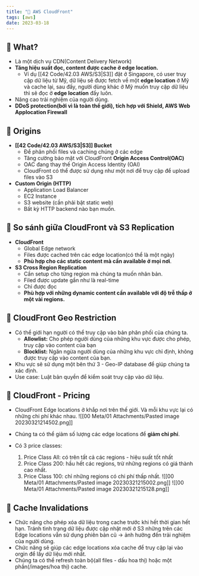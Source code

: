 ```yaml
---
title: "🌱 AWS CloudFront"
tags: [aws]
date: 2023-03-18
---
```


## 🌿 What?
- Là một dịch vụ CDN(Content Delivery Network)
- **Tăng hiệu suất đọc, content được cache ở edge location.**
	- Ví dụ [[42 Code/42.03 AWS/S3|S3]] đặt ở Singapore, có user truy cập dữ liệu từ Mỹ, dữ liệu sẽ được fetch về một **edge location** ở Mỹ và cache lại, sau đấy, người dùng khác ở Mỹ muốn truy cập dữ liệu thì sẽ đọc ở **edge location** đấy luôn. 
- Nâng cao trải nghiệm của người dùng.
- **DDoS protection(bởi vì là toàn thế giới), tích hợp với Shield, AWS Web Applocation Firewall**

## 🌿 Origins
- **[[42 Code/42.03 AWS/S3|S3]] Bucket**
	- Để phân phối files và caching chúng ở các edge
	- Tăng cường bảo mật với CloudFront **Origin Access Control(OAC)**
	- OAC đang thay thế Origin Access Identity (OAI)
	- CloudFront có thể được sử dụng như một nơi để truy cập để upload files vào S3
- **Custom Origin (HTTP)**
	- Application Load Balancer
	- EC2 Instance
	- S3 website (cần phải bật static web)
	- Bất kỳ HTTP backend nào bạn muốn.

## 🌿 So sánh giữa CloudFront và S3 Replication
- **CloudFront**
	- Global Edge network
	- Files được cached trên các edge location(có thể là một ngày)
	- **Phù hợp cho các static content mà cần available ở mọi nơi**.
- **S3 Cross Region Replication**
	- Cần setup cho từng region mà chúng ta muốn nhân bản.
	- Filed được update gần như là real-time
	- Chỉ được đọc
	- **Phù hợp với những dynamic content cần available với độ trễ thấp ở một vài regions.**

## 🌿 CloudFront Geo Restriction
- Có thể giới hạn người có thể truy cập vào bản phân phối của chúng ta.
	- **Allowlist:** Cho phép người dùng của những khu vực được cho phép, truy cập vào content của bạn
	- **Blocklist:** Ngăn ngừa người dùng của những khu vực chỉ định, không được truy cập vào content của bạn.
- Khu vực sẽ sử dụng một bên thứ 3 - Geo-IP database để giúp chúng ta xác định.
- Use case: Luật bản quyền để kiểm soát truy cập vào dữ liệu.

## 🌿 CloudFront - Pricing
- CloudFront Edge locations ở khắp nơi trên thế giới. Và mỗi khu vực lại có những chi phí khác nhau.
![[00 Meta/01 Attachments/Pasted image 20230321214502.png]]

- Chúng ta có thể giảm số lượng các edge locations để **giảm chi phí**.
- Có 3 price classes:
	1. Price Class All: có trên tất cả các regions - hiệu suất tốt nhất
	2. Price Class 200: hầu hết các regions, trừ những regions có giá thành cao nhất.
	3. Price Class 100: chỉ những regions có chi phí thấp nhất.
![[00 Meta/01 Attachments/Pasted image 20230321215002.png]]
![[00 Meta/01 Attachments/Pasted image 20230321215128.png]]

## 🌿 Cache Invalidations
- Chức năng cho phép xóa dữ liệu trong cache trước khi hết thời gian hết hạn. Tránh tình trạng dữ liệu được cập nhật mới ở S3 những trên các Edge locations vẫn sử dụng phiên bản cũ -> ảnh hưởng đến trải nghiệm của người dùng.
- Chức năng sẽ giúp các edge locations xóa cache để truy cập lại vào orgin để lấy dữ liệu mới nhất.
- Chúng ta có thể refresh toàn bộ(all files - dấu hoa thị) hoặc một phần(/images/hoa thị) cache.